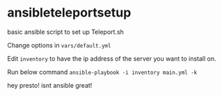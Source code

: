 # ansibleteleportsetup
basic ansible script to set up Teleport.sh

Change options in `vars/default.yml`

Edit `inventory` to have the ip address of the server you want to install on.

Run below command 
`ansible-playbook -i inventory main.yml -k`

hey presto! isnt ansible great!
